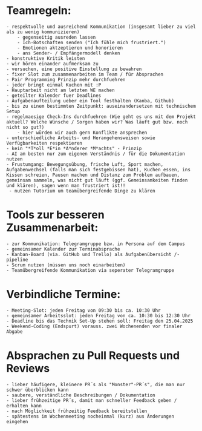 # Teamregeln: 

    - respektvolle und ausreichend Kommunikation (insgesamt lieber zu viel als zu wenig kommunizieren)
        - gegenseitig ausreden lassen
        - Ich-Botschaften senden ("Ich fühle mich frustriert.")
        - Emotionen aktzeptieren und honorieren 
        - ans Sender- / Empfängermodell denken 
    - konstruktive Kritik leisten
    - wir hören einander aufmerksam zu
    - versuchen, eine positive Einstellung zu bewahren
    - fixer Slot zum zusammenarbeiten im Team / für Absprachen
    - Pair Programming Prinzip mehr durchfuehren
    - jeder bringt einmal Kuchen mit :P
    - Hauptarbeit nicht am letzten WE machen
    - geteilter Kalender fuer Deadlines
    - Aufgabenaufteilung ueber ein Tool festhalten (Kanba, Github)
    - bis zu einem bestimmten Zeitpunkt: auseinandersetzen mit technischem Setup
    - regelmaesige Check-Ins durchfuehren (Wie geht es uns mit dem Projekt aktuell? Welche Wünsche / Sorgen haben wir? Was läuft gut bzw. noch nicht so gut?)
        - hier würden wir auch gern Konflikte ansprechen 
    - unterschiedliche Arbeits- und Herangehensweisen sowie Verfügbarkeiten respektieren 
    - kein "*T*oll *E*in *A*nderer *M*achts" - Prinzip
    - AI am besten nur zum eigenen Verständnis / für die Dokumentation nutzen 
    - Frustumgang: Bewegungsübung, frische Luft, Sport machen, Aufgabenwechsel (falls man sich festgebissen hat), Kuchen essen, ins Kissen schreien, Pausen machen und Distanz zum Problem aufbauen, gemeinsam sammeln, was nicht gut läuft (ggf. Gemeinsamkeiten finden und klären), sagen wenn man frustriert ist!!
     - nutzen Tutorium um teamübergreifende Dinge zu klären 


# Tools zur besseren Zusammenarbeit: 

    - zur Kommunikation: Telegramgruppe bzw. in Persona auf dem Campus
    - gemeinsamer Kalender zur Terminabsprache 
    - Kanban-Board (via. GitHub und Trello) als Aufgabenübersicht /-pipeline
    - Scrum nutzen (müssen uns noch einarbeiten)
    - Teamübergreifende Kommunikation via seperater Telegramgruppe

# Verbindliche Termine: 

    - Meeting-Slot: jeden Freitag von 09:30 bis ca. 10:30 Uhr 
    - gemeinsamer Arbeitsslot: jeden Freitag von ca. 10:30 bis 12:30 Uhr
    - Deadline bis das Technik Set-Up stehen soll: Freitag den 25.04.2025
    - Weekend-Coding (Endspurt) vorauss. zwei Wochenenden vor finaler Abgabe

# Absprachen zu Pull Requests und Reviews

    - lieber häufigere, kleinere PR´s als "Monster"-PR´s", die man nur schwer überblicken kann
    - saubere, verständliche Beschreibungen / Dokumentation
    - lieber frühzeitige PR´s, damit man schneller Feedback geben / erhalten kann
    - nach Möglichkeit frühzeitig Feedback bereitstellen
    - spätestens im Wochenmeeting nocheinmal (kurz) aus Änderungen eingehen 
